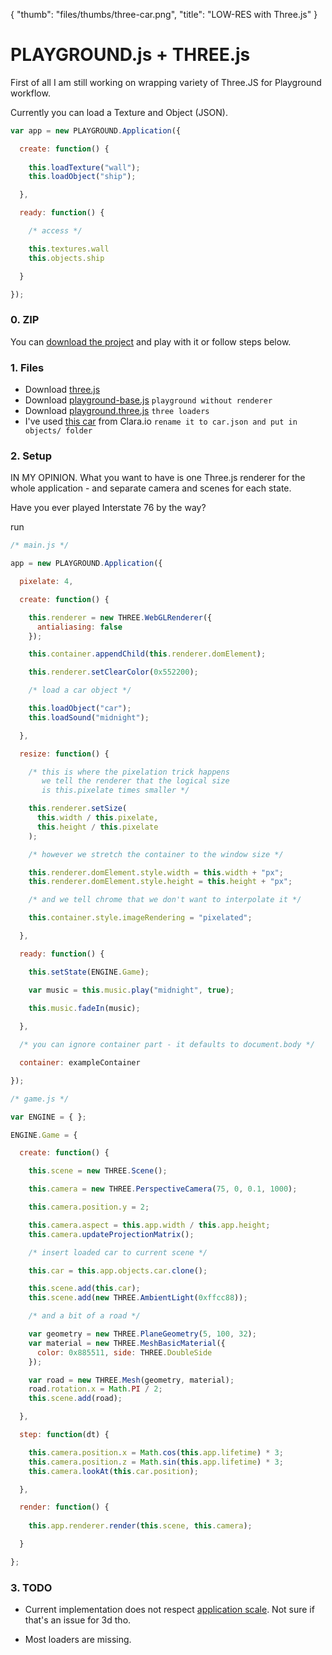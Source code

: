 {
  "thumb": "files/thumbs/three-car.png",
  "title": "LOW-RES with Three.js"
}

<script src="script/three.min.js"></script>
<script src="script/playground-base.js"></script>
<script src="script/playground/playground.three.js"></script>

# PLAYGROUND.js + THREE.js

First of all I am still working on wrapping variety of Three.JS for Playground workflow.

Currently you can load a Texture and Object (JSON).

```javascript
var app = new PLAYGROUND.Application({

  create: function() {
   
    this.loadTexture("wall");
    this.loadObject("ship");

  },

  ready: function() {

    /* access */

    this.textures.wall
    this.objects.ship

  }

});
```

### 0. ZIP

You can [download the project](<?=cms::url('standalone/three-car.zip')?>) and play with it or follow steps below.

### 1. Files

* Download [three.js](https://github.com/mrdoob/three.js/tree/master/build)
* Download [playground-base.js](https://github.com/rezoner/playground/tree/master/build) `playground without renderer`
* Download [playground.three.js](https://github.com/rezoner/playground/tree/master/plugins) `three loaders`
* I've used [this car](https://clara.io/view/2aafff64-2305-4d66-98ff-ab51cb51a3b9/image) from Clara.io `rename it to car.json and put in objects/ folder`
### 2. Setup

IN MY OPINION. What you want to have is one Three.js renderer for the whole application - and separate camera and scenes for each state.

Have you ever played Interstate 76 by the way?

run
```javascript
/* main.js */

app = new PLAYGROUND.Application({

  pixelate: 4,

  create: function() {

    this.renderer = new THREE.WebGLRenderer({ 
      antialiasing: false
    });

    this.container.appendChild(this.renderer.domElement);

    this.renderer.setClearColor(0x552200);

    /* load a car object */

    this.loadObject("car");
    this.loadSound("midnight");

  },

  resize: function() {

    /* this is where the pixelation trick happens
       we tell the renderer that the logical size
       is this.pixelate times smaller */

    this.renderer.setSize(
      this.width / this.pixelate, 
      this.height / this.pixelate
    );

    /* however we stretch the container to the window size */

    this.renderer.domElement.style.width = this.width + "px";
    this.renderer.domElement.style.height = this.height + "px";

    /* and we tell chrome that we don't want to interpolate it */

    this.container.style.imageRendering = "pixelated";

  },

  ready: function() {

    this.setState(ENGINE.Game);

    var music = this.music.play("midnight", true);
    
    this.music.fadeIn(music);

  },

  /* you can ignore container part - it defaults to document.body */

  container: exampleContainer

});

/* game.js */

var ENGINE = { };

ENGINE.Game = {

  create: function() {

    this.scene = new THREE.Scene();

    this.camera = new THREE.PerspectiveCamera(75, 0, 0.1, 1000);

    this.camera.position.y = 2;

    this.camera.aspect = this.app.width / this.app.height;
    this.camera.updateProjectionMatrix();

    /* insert loaded car to current scene */

    this.car = this.app.objects.car.clone();

    this.scene.add(this.car);
    this.scene.add(new THREE.AmbientLight(0xffcc88));

    /* and a bit of a road */

    var geometry = new THREE.PlaneGeometry(5, 100, 32);
    var material = new THREE.MeshBasicMaterial({ 
      color: 0x885511, side: THREE.DoubleSide 
    });

    var road = new THREE.Mesh(geometry, material);    
    road.rotation.x = Math.PI / 2;
    this.scene.add(road);

  },

  step: function(dt) {

    this.camera.position.x = Math.cos(this.app.lifetime) * 3;
    this.camera.position.z = Math.sin(this.app.lifetime) * 3;
    this.camera.lookAt(this.car.position);

  },

  render: function() {
      
    this.app.renderer.render(this.scene, this.camera);

  }

};
```

### 3. TODO

* Current implementation does not respect [application scale](http://localhost/playground/docs/intro/scaling). Not sure if that's an issue for 3d tho.

* Most loaders are missing.
